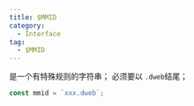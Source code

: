 ```yaml
---
title: $MMID
category:
  - Interface
tag:
  - $MMID
---
```


是一个有特殊规则的字符串；
必须要以 `.dweb`结尾；

```js
const mmid = `xxx.dweb`;
```